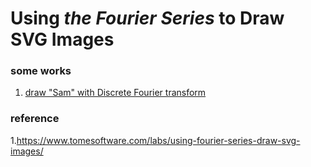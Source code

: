 # Using _the Fourier Series_ to Draw SVG Images

### some works

1. [draw "Sam" with Discrete Fourier transform](https://www.youtube.com/watch?v=wqyErBEHPcQ&ab_channel=Samwu)




### reference

1.https://www.tomesoftware.com/labs/using-fourier-series-draw-svg-images/
